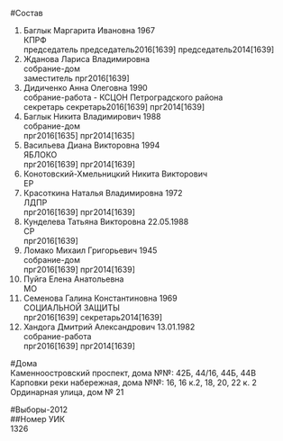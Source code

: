 #Состав  
1. Баглык Маргарита Ивановна 1967  
    КПРФ  
    председатель председатель2016[1639] председатель2014[1639]  
2. Жданова Лариса Владимировна  
    собрание-дом  
    заместитель прг2016[1639]  
3. Дидиченко Анна Олеговна 1990  
    собрание-работа - КСЦОН Петроградского района  
    секретарь секретарь2016[1639] прг2014[1639]  
4. Баглык Никита Владимирович 1988  
    собрание-дом  
    прг2016[1635] прг2014[1635]  
5. Васильева Диана Викторовна 1994  
    ЯБЛОКО  
    прг2016[1639] прг2014[1639]  
6. Конотовский-Хмельницкий Никита Викторович  
    ЕР  
7. Красоткина Наталья Владимировна 1972  
    ЛДПР  
    прг2016[1639] прг2014[1639]  
8. Кунделева Татьяна Викторовна 22.05.1988  
    СР  
    прг2016[1639]  
9. Ломако Михаил Григорьевич 1945  
    собрание-дом  
    прг2016[1639] прг2014[1639]  
10. Пуйга Елена Анатольевна  
    МО  
11. Семенова Галина Константиновна 1969  
    СОЦИАЛЬНОЙ ЗАЩИТЫ  
    прг2016[1639] секретарь2014[1639]  
12. Хандога Дмитрий Александрович 13.01.1982  
    собрание-работа  
    прг2016[1639] прг2014[1639]  
  
#Дома  
Каменноостровский проспект, дома №№: 42Б, 44/16, 44Б, 44В Карповки реки набережная, дома №№: 16, 16 к.2, 18, 20, 22 к. 2 Ординарная улица, дом № 21  
  
#Выборы-2012  
##Номер УИК  
1326  
